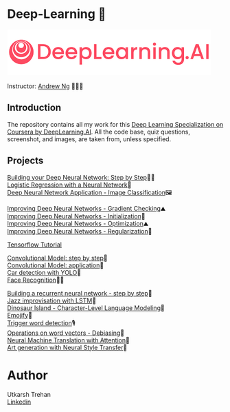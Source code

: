 # Deep-Learning 🧠
![image](https://github.com/UtkarshTrehan-icloud/Deep-Learning/blob/master/Logo/Logo.png)

Instructor: [Andrew Ng](https://www.andrewng.org/) 👨🏻‍🏫

## Introduction

The repository contains all my work for this [Deep Learning Specialization on Coursera by DeepLearning.AI](https://www.coursera.org/specializations/deep-learning). All the code base, quiz questions, screenshot, and images, are taken from, unless specified.



## Projects

[Building your Deep Neural Network: Step by Step](https://github.com/UtkarshTrehan-icloud/Deep-Learning/tree/master/Building%20your%20Deep%20Neural%20Network%20Step%20by%20Step)👶🏻  
[Logistic Regression with a Neural Network](https://github.com/UtkarshTrehan-icloud/Deep-Learning/tree/master/Logistic%20Regression%20with%20a%20Neural%20Network)🧠  
[Deep Neural Network Application - Image Classification](https://github.com/UtkarshTrehan-icloud/Deep-Learning/tree/master/Deep%20Neural%20Network%20Application%20-%20Image%20Classification)🖼  

[Improving Deep Neural Networks - Gradient Checking](https://github.com/UtkarshTrehan-icloud/Deep-Learning/tree/master/Improving%20Deep%20Neural%20Networks%20-%20%20Gradient%20Checking)⛰  
[Improving Deep Neural Networks - Initialization](https://github.com/UtkarshTrehan-icloud/Deep-Learning/tree/master/Improving%20Deep%20Neural%20Networks%20-%20%20Initialization)🧶  
[Improving Deep Neural Networks - Optimization](https://github.com/UtkarshTrehan-icloud/Deep-Learning/tree/master/Improving%20Deep%20Neural%20Networks%20-%20%20Optimization)⛰  
[Improving Deep Neural Networks - Regularization](https://github.com/UtkarshTrehan-icloud/Deep-Learning/tree/master/Improving%20Deep%20Neural%20Networks%20-%20%20Regularization)🥅  

[Tensorflow Tutorial]()  

[Convolutional Model: step by step](https://github.com/UtkarshTrehan-icloud/Deep-Learning/tree/master/Convolutional%20Model%20step%20by%20step)👶  
[Convolutional Model: application](https://github.com/UtkarshTrehan-icloud/Deep-Learning/tree/master/Convolution%20model%20-%20Application)🧠  
[Car detection with YOLO](https://github.com/UtkarshTrehan-icloud/Deep-Learning/tree/master/Car%20detection%20with%20YOLO)🚗  
[Face Recognition](https://github.com/UtkarshTrehan-icloud/Deep-Learning/tree/master/Face%20Recognition)👨🏻  


[Building a recurrent neural network - step by step](https://github.com/UtkarshTrehan-icloud/Deep-Learning/tree/master/Building%20your%20Deep%20Neural%20Network%20Step%20by%20Step)🧠  
[Jazz improvisation with LSTM](https://github.com/UtkarshTrehan-icloud/Deep-Learning/tree/master/Jazz%20improvisation%20with%20LSTM)🎺  
[Dinosaur Island - Character-Level Language Modeling](https://github.com/UtkarshTrehan-icloud/Deep-Learning/tree/master/Dinosaur%20Island%20-%20Character-Level%20Language%20Modeling)🦕  
[Emojify](https://github.com/UtkarshTrehan-icloud/Deep-Learning/tree/master/Emojify)🤖  
[Trigger word detection](https://github.com/UtkarshTrehan-icloud/Deep-Learning/tree/master/Trigger%20word%20detection)🎙  
[Operations on word vectors - Debiasing](https://github.com/UtkarshTrehan-icloud/Deep-Learning/tree/master/Operations%20on%20word%20vectors%20-%20Debiasing)🧠  
[Neural Machine Translation with Attention](https://github.com/UtkarshTrehan-icloud/Deep-Learning/tree/master/Neural%20Machine%20Translation%20with%20Attention)🧠  
[Art generation with Neural Style Transfer](https://github.com/UtkarshTrehan-icloud/Deep-Learning/tree/master/Art%20generation%20with%20Neural%20Style%20Transfer)🎨  

# Author
Utkarsh Trehan  
[Linkedin](https://www.linkedin.com/in/utkarsh-trehan-653144b5/)
